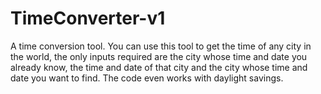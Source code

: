 # TimeConverter-v1
A time conversion tool. You can use this tool to get the time of any city in the world, the only inputs required are the city whose time and date you already know, the time and date of that city and the city whose time and date you want to find. The code even works with daylight savings.
